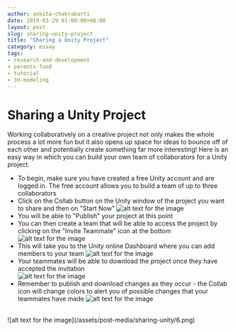 ```yaml
---
author: ankita-chakrabarti
date: 2019-03-29 01:00:00+00:00
layout: post
slug: sharing-unity-project
title: "Sharing a Unity Project"
category: essay
tags:
- research-and-development
- parents-fund
- tutorial
- 3d-modeling
---
```

# Sharing a Unity Project

Working collaboratively on a creative project not only makes the whole process a lot more fun but it also opens up space for ideas to bounce off of each other and potentially create something far more interesting! Here is an easy way in which you can build your own team of collaborators for a Unity project.

- To begin, make sure you have created a free Unity account and are logged in. The free account allows you to build a team of up to three collaborators
- Click on the Collab button on the Unity window of the project you want to share and then on "Start Now"
![alt text for the image](/assets/post-media/sharing-unity/1.png)
- You will be able to "Publish" your project at this point
- You can then create a team that will be able to access the project by clicking on the "Invite Teammate" icon at the bottom
![alt text for the image](/assets/post-media/sharing-unity/2.png)
- This will take you to the Unity online Dashboard where you can add members to your team
![alt text for the image](/assets/post-media/sharing-unity/3.png)
- Your teammates will be able to download the project once they have accepted the invitation<br>
![alt text for the image](/assets/post-media/sharing-unity/4.png)
- Remember to publish and download changes as they occur - the Collab icon will change colors to alert you of possible changes that your teammates have made
![alt text for the image](/assets/post-media/sharing-unity/5.png)
<br>
![alt text for the image](/assets/post-media/sharing-unity/6.png)
